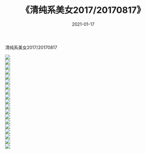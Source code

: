 ﻿---
layout: post
title:  《清纯系美女2017/20170817》
date:   2021-01-17
img: http://pic.660000.xyz/1:/清纯系美女/2017/20170817/000.jpg
categories: [美女, 清纯, 唯美]
---

清纯系美女2017/20170817

 ![](http://pic.660000.xyz/1:/清纯系美女/2017/20170817/001.jpg) <br>![](http://pic.660000.xyz/1:/清纯系美女/2017/20170817/002.jpg) <br>![](http://pic.660000.xyz/1:/清纯系美女/2017/20170817/003.jpg) <br>![](http://pic.660000.xyz/1:/清纯系美女/2017/20170817/004.jpg) <br>![](http://pic.660000.xyz/1:/清纯系美女/2017/20170817/005.jpg) <br>![](http://pic.660000.xyz/1:/清纯系美女/2017/20170817/006.jpg) <br>![](http://pic.660000.xyz/1:/清纯系美女/2017/20170817/007.jpg) <br>![](http://pic.660000.xyz/1:/清纯系美女/2017/20170817/008.jpg) <br>![](http://pic.660000.xyz/1:/清纯系美女/2017/20170817/009.jpg) <br>![](http://pic.660000.xyz/1:/清纯系美女/2017/20170817/010.jpg) <br>![](http://pic.660000.xyz/1:/清纯系美女/2017/20170817/011.jpg) <br>![](http://pic.660000.xyz/1:/清纯系美女/2017/20170817/012.jpg) <br>![](http://pic.660000.xyz/1:/清纯系美女/2017/20170817/013.jpg) <br>![](http://pic.660000.xyz/1:/清纯系美女/2017/20170817/014.jpg) <br>![](http://pic.660000.xyz/1:/清纯系美女/2017/20170817/015.jpg) <br>![](http://pic.660000.xyz/1:/清纯系美女/2017/20170817/016.jpg) <br>![](http://pic.660000.xyz/1:/清纯系美女/2017/20170817/017.jpg) <br>![](http://pic.660000.xyz/1:/清纯系美女/2017/20170817/018.jpg) <br>![](http://pic.660000.xyz/1:/清纯系美女/2017/20170817/019.jpg) <br>